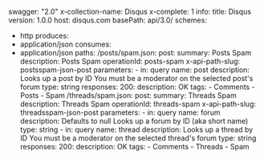 swagger: "2.0"
x-collection-name: Disqus
x-complete: 1
info:
  title: Disqus
  version: 1.0.0
host: disqus.com
basePath: api/3.0/
schemes:
- http
produces:
- application/json
consumes:
- application/json
paths:
  /posts/spam.json:
    post:
      summary: Posts Spam
      description: Posts Spam
      operationId: posts-spam
      x-api-path-slug: postsspam-json-post
      parameters:
      - in: query
        name: post
        description: Looks up a post by ID You must be a moderator on the selected
          post&#39;s forum
        type: string
      responses:
        200:
          description: OK
      tags:
      - Comments
      - Posts
      - Spam
  /threads/spam.json:
    post:
      summary: Threads Spam
      description: Threads Spam
      operationId: threads-spam
      x-api-path-slug: threadsspam-json-post
      parameters:
      - in: query
        name: forum
        description: Defaults to null                         Looks up a forum by
          ID (aka short name)
        type: string
      - in: query
        name: thread
        description: Looks up a thread by ID You must be a moderator on the selected
          thread&#39;s forum
        type: string
      responses:
        200:
          description: OK
      tags:
      - Comments
      - Threads
      - Spam